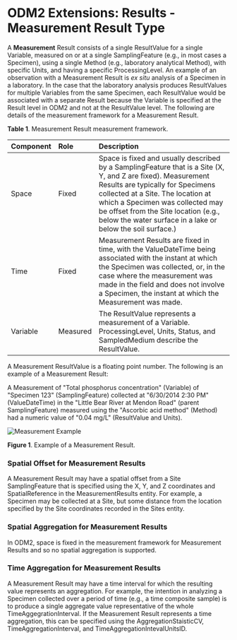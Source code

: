ODM2 Extensions: Results - Measurement Result Type
===========================================================

A **Measurement** Result consists of a single ResultValue for a single Variable, measured on or at a single SamplingFeature (e.g., in most cases a Specimen), using a single Method (e.g., laboratory analytical Method), with specific Units, and having a specific ProcessingLevel. An example of an observation with a Measurement Result is *ex situ* analysis of a Specimen in a laboratory. In the case that the laboratory analysis produces ResultValues for multiple Variables from the same Specimen, each ResultValue would be associated with a separate Result because the Variable is specified at the Result level in ODM2 and not at the ResultValue level. The following are details of the measurement framework for a Measurement Result.

**Table 1**. Measurement Result measurement framework.

| **Component** | **Role** | **Description** |
| :------------ | :------- | :-------------- |
| Space         |Fixed     |Space is fixed and usually described by a SamplingFeature that is a Site (X, Y, and Z are fixed). Measurement Results are typically for Specimens collected at a Site. The location at which a Specimen was collected may be offset from the Site location (e.g., below the water surface in a lake or below the soil surface.) |
|Time           |Fixed | Measurement Results are fixed in time, with the ValueDateTime being associated with the instant at which the Specimen was collected, or, in the case where the measurement was made in the field and does not involve a Specimen, the instant at which the Measurement was made.  |
|Variable       |Measured   | The ResultValue represents a measurement of a Variable. ProcessingLevel, Units, Status, and SampledMedium describe the ResultValue. |

A Measurement ResultValue is a floating point number. The following is an example of a Measurement Result:

A Measurement of "Total phosphorus concentration" (Variable) of "Specimen 123" (SamplingFeature) collected at "6/30/2014 2:30 PM" (ValueDateTime) in the "Little Bear River at Mendon Road" (parent SamplingFeature) measured using the "Ascorbic acid method" (Method) had a numeric value of "0.04 mg/L" (ResultValue and Units).

![Measurement Example](/images/measurement.jpg)

**Figure 1**. Example of a Measurement Result.

### Spatial Offset for Measurement Results
A Measurement Result may have a spatial offset from a Site SamplingFeature that is specified using the X, Y, and Z coordinates and SpatialReference in the MeasurementResults entity. For example, a Specimen may be collected at a Site, but some distance from the location specified by the Site coordinates recorded in the Sites entity. 

### Spatial Aggregation for Measurement Results
In ODM2, space is fixed in the measurement framework for Measurement Results and so no spatial aggregation is supported.

### Time Aggregation for Measurement Results
A Measurement Result may have a time interval for which the resulting value represents an aggregation. For example, the intention in analyzing a Specimen collected over a period of time (e.g., a time composite sample) is to produce a single aggregate value representative of the whole TimeAggegrationInterval. If the Measurement Result represents a time aggregation, this can be specified using the AggregationStaisticCV, TimeAggregationInterval, and TimeAggregationIntevalUnitsID.